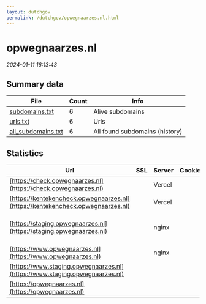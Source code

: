 ```yaml
---
layout: dutchgov
permalink: /dutchgov/opwegnaarzes.nl.html
---
```



# opwegnaarzes.nl
*2024-01-11 16:13:43*
## Summary data


| File       | Count | Info |
|------------|-------|------|
|[subdomains.txt](/data/opwegnaarzes.nl/subdomains.txt)|6|Alive subdomains|
|[urls.txt](/data/opwegnaarzes.nl/urls.txt)|6|Urls|
|[all_subdomains.txt](/data/opwegnaarzes.nl/all_subdomains.txt)|6|All found subdomains (history)|


## Statistics


| Url | SSL | Server | Cookie | HSTS | CSP | XFO | XXP | RP | Tech |Title |
|------------|-------|------|------|------|------|------|------|------|------|------|
|[https://check.opwegnaarzes.nl](https://check.opwegnaarzes.nl)| |Vercel| |:white_check_mark: | | | | :white_check_mark: |HSTS Vercel||
|[https://kentekencheck.opwegnaarzes.nl](https://kentekencheck.opwegnaarzes.nl)| |Vercel| |:white_check_mark: | | | | :white_check_mark: |HSTS Vercel||
|[https://staging.opwegnaarzes.nl](https://staging.opwegnaarzes.nl)| |nginx| | | | :white_check_mark: | | :white_check_mark: |Concrete CMS Nginx PHP|Home :: Op weg n...|
|[https://www.opwegnaarzes.nl](https://www.opwegnaarzes.nl)| |nginx| |:white_check_mark: | | :white_check_mark: | | :white_check_mark: |HSTS Nginx|Redirecting to h...|
|[https://www.staging.opwegnaarzes.nl](https://www.staging.opwegnaarzes.nl)| || | | | | | :white_check_mark: |||
|[https://opwegnaarzes.nl](https://opwegnaarzes.nl)| || |:white_check_mark: | | :white_check_mark: | | :white_check_mark: |HSTS||